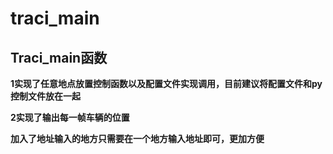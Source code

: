 # traci_main
 
## Traci_main函数


**1实现了任意地点放置控制函数以及配置文件实现调用，目前建议将配置文件和py控制文件放在一起**

**2实现了输出每一帧车辆的位置**

**加入了地址输入的地方只需要在一个地方输入地址即可，更加方便**